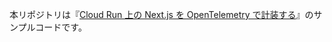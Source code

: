 本リポジトリは『[Cloud Run 上の Next.js を OpenTelemetry で計装する](https://zenn.dev/kimitsu/articles/nextjs-otel-on-cloud-run)』のサンプルコードです。
